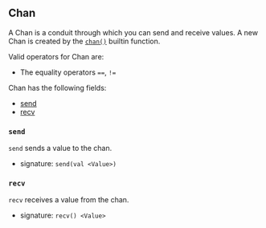 ## Chan

A Chan is a conduit through which you can send and receive values.
A new Chan is created by the [`chan()`](builtins.html#chan) builtin function.

Valid operators for Chan are:

* The equality operators `==`, `!=`

Chan has the following fields:

* [send](#send)
* [recv](#recv)

### `send`

`send` sends a value to the chan.

* signature: `send(val <Value>)`

### `recv`

`recv` receives a value from the chan.

* signature: `recv() <Value>`

